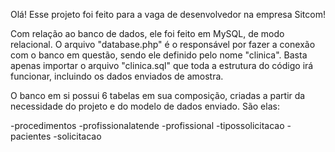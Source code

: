 Olá! Esse projeto foi feito para a vaga de desenvolvedor na empresa Sitcom!

Com relação ao banco de dados, ele foi feito em MySQL, de modo relacional.
O arquivo "database.php" é o responsável por fazer a conexão com o banco em questão, sendo ele definido pelo nome "clinica".
Basta apenas importar o arquivo "clinica.sql" que toda a estrutura do código irá funcionar, incluindo os dados enviados de amostra.

O banco em si possui 6 tabelas em sua composição, criadas a partir da necessidade do projeto e do modelo de dados enviado. São elas:

-procedimentos
-profissionalatende
-profissional
-tipossolicitacao
-pacientes
-solicitacao


